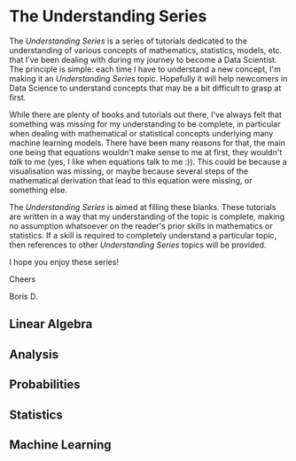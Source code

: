 # The Understanding Series

The *Understanding Series* is a series of tutorials dedicated to the understanding of various concepts of mathematics, statistics, models, etc. that I've been dealing with during my journey to become a Data Scientist. The principle is simple: each time I have to understand a new concept, I'm making it an *Understanding Series* topic. Hopefully it will help newcomers in Data Science to understand concepts that may be a bit difficult to grasp at first.

While there are plenty of books and tutorials out there, I've always felt that something was missing for my understanding to be complete, in particular when dealing with mathematical or statistical concepts underlying many machine learning models. There have been many reasons for that, the main one being that equations wouldn't make sense to me at first, they wouldn't *talk* to me (yes, I like when equations talk to me :)). This could be because a visualisation was missing, or maybe because several steps of the mathematical derivation that lead to this equation were missing, or something else.

The *Understanding Series* is aimed at filling these blanks. These tutorials are written in a way that my understanding of the topic is complete, making no assumption whatsoever on the reader's prior skills in mathematics or statistics. If a skill is required to completely understand a particular topic, then references to other *Understanding Series* topics will be provided.

I hope you enjoy these series!

Cheers

Boris D.

## Linear Algebra

## Analysis

## Probabilities

## Statistics

## Machine Learning
